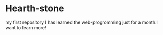 # Hearth-stone
my first repository
I has learned the web-progromming just for a month.I want to learn more!
